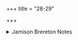 +++
title = "28-29"

+++

<details><summary>Jamison Brereton Notes</summary>

It’s not clear why we return to purely Soma vss. at this point, but the aoristic summary in 29 (úpa … áganma bíbhrato námaḥ “up to him have we come bearing homage”) is another typical hymn-ender, summarizing the hymn that precedes.
</details>
